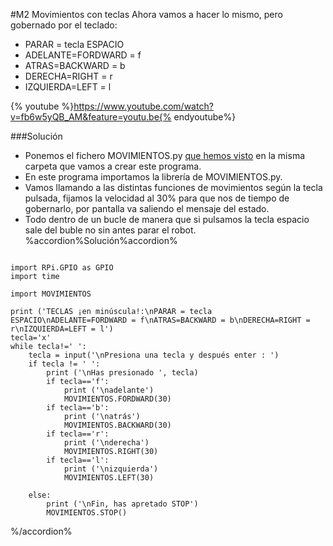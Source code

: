 #M2 Movimientos con teclas
Ahora vamos a hacer lo mismo, pero gobernado por el teclado:

* PARAR = tecla ESPACIO
* ADELANTE=FORDWARD = f
* ATRAS=BACKWARD = b
* DERECHA=RIGHT = r
* IZQUIERDA=LEFT = l

{% youtube %}https://www.youtube.com/watch?v=fb6w5yQB_AM&feature=youtu.be{% endyoutube%}

###Solución
* Ponemos el fichero MOVIMIENTOS.py [que hemos visto](/24-libreria-movimientospy.md) en la misma carpeta que vamos a crear este programa.
* En este programa importamos la librería de MOVIMIENTOS.py.
* Vamos llamando a las distintas funciones de movimientos según la tecla pulsada, fijamos la velocidad al 30% para que nos de tiempo de gobernarlo, por pantalla va saliendo el mensaje del estado.
* Todo dentro de un bucle de manera que si pulsamos la tecla espacio sale del buble no sin antes parar el robot.
%accordion%Solución%accordion%

```cpp+lineNumbers:true

import RPi.GPIO as GPIO
import time

import MOVIMIENTOS

print ('TECLAS ¡en minúscula!:\nPARAR = tecla ESPACIO\nADELANTE=FORDWARD = f\nATRAS=BACKWARD = b\nDERECHA=RIGHT = r\nIZQUIERDA=LEFT = l')
tecla='x' 
while tecla!=' ':
    tecla = input('\nPresiona una tecla y después enter : ')
    if tecla != ' ':
        print ('\nHas presionado ', tecla)
        if tecla=='f':
            print ('\nadelante')
            MOVIMIENTOS.FORDWARD(30)
        if tecla=='b':
            print ('\natrás')
            MOVIMIENTOS.BACKWARD(30)
        if tecla=='r':
            print ('\nderecha')
            MOVIMIENTOS.RIGHT(30)
        if tecla=='l':
            print ('\nizquierda')
            MOVIMIENTOS.LEFT(30)
            
    else:
        print ('\nFin, has apretado STOP')
        MOVIMIENTOS.STOP()
```
%/accordion%


